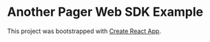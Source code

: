 # Another Pager Web SDK Example

This project was bootstrapped with [Create React App](https://github.com/facebook/create-react-app).
